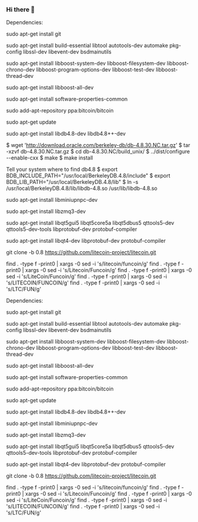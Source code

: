 ### Hi there 👋

<!--
**browniecoins/browniecoins** is a ✨ _special_ ✨ repository because its `README.md` (this file) appears on your GitHub profile.

Here are some ideas to get you started:

- 🔭 I’m currently working on ...
- 🌱 I’m currently learning ...
- 👯 I’m looking to collaborate on ...
- 🤔 I’m looking for help with ...
- 💬 Ask me about ...
- 📫 How to reach me: ...
- 😄 Pronouns: ...
- ⚡ Fun fact: ...
-->
Dependencies:
 
sudo apt-get install git
 
sudo apt-get install build-essential libtool autotools-dev automake pkg-config libssl-dev libevent-dev bsdmainutils
 
sudo apt-get install libboost-system-dev libboost-filesystem-dev libboost-chrono-dev libboost-program-options-dev libboost-test-dev libboost-thread-dev
 
sudo apt-get install libboost-all-dev
 
sudo apt-get install software-properties-common
 
sudo add-apt-repository ppa:bitcoin/bitcoin
 
sudo apt-get update
 
sudo apt-get install libdb4.8-dev libdb4.8++-dev

$ wget 'http://download.oracle.com/berkeley-db/db-4.8.30.NC.tar.gz'
$ tar -xzvf db-4.8.30.NC.tar.gz
$ cd db-4.8.30.NC/build_unix/
$ ../dist/configure --enable-cxx
$ make
$ make install

Tell your system where to find db4.8 
$ export BDB_INCLUDE_PATH="/usr/local/BerkeleyDB.4.8/include"
$ export BDB_LIB_PATH="/usr/local/BerkeleyDB.4.8/lib"
$ ln -s /usr/local/BerkeleyDB.4.8/lib/libdb-4.8.so /usr/lib/libdb-4.8.so

 
sudo apt-get install libminiupnpc-dev
 
sudo apt-get install libzmq3-dev
 
sudo apt-get install libqt5gui5 libqt5core5a libqt5dbus5 qttools5-dev qttools5-dev-tools libprotobuf-dev protobuf-compiler 
 
sudo apt-get install libqt4-dev libprotobuf-dev protobuf-compiler
 
git clone -b 0.8 https://github.com/litecoin-project/litecoin.git
 
find . -type f -print0 | xargs -0 sed -i 's/litecoin/funcoin/g'
find . -type f -print0 | xargs -0 sed -i 's/Litecoin/Funcoin/g'
find . -type f -print0 | xargs -0 sed -i 's/LiteCoin/Funcoin/g'
find . -type f -print0 | xargs -0 sed -i 's/LITECOIN/FUNCOIN/g'
find . -type f -print0 | xargs -0 sed -i 's/LTC/FUN/g'

Dependencies:

sudo apt-get install git

sudo apt-get install build-essential libtool autotools-dev automake pkg-config libssl-dev libevent-dev bsdmainutils

sudo apt-get install libboost-system-dev libboost-filesystem-dev libboost-chrono-dev libboost-program-options-dev libboost-test-dev libboost-thread-dev

sudo apt-get install libboost-all-dev

sudo apt-get install software-properties-common

sudo add-apt-repository ppa:bitcoin/bitcoin

sudo apt-get update

sudo apt-get install libdb4.8-dev libdb4.8++-dev

sudo apt-get install libminiupnpc-dev

sudo apt-get install libzmq3-dev

sudo apt-get install libqt5gui5 libqt5core5a libqt5dbus5 qttools5-dev qttools5-dev-tools libprotobuf-dev protobuf-compiler 

sudo apt-get install libqt4-dev libprotobuf-dev protobuf-compiler

git clone -b 0.8 https://github.com/litecoin-project/litecoin.git

find . -type f -print0 | xargs -0 sed -i 's/litecoin/funcoin/g'
find . -type f -print0 | xargs -0 sed -i 's/Litecoin/Funcoin/g'
find . -type f -print0 | xargs -0 sed -i 's/LiteCoin/Funcoin/g'
find . -type f -print0 | xargs -0 sed -i 's/LITECOIN/FUNCOIN/g'
find . -type f -print0 | xargs -0 sed -i 's/LTC/FUN/g'
